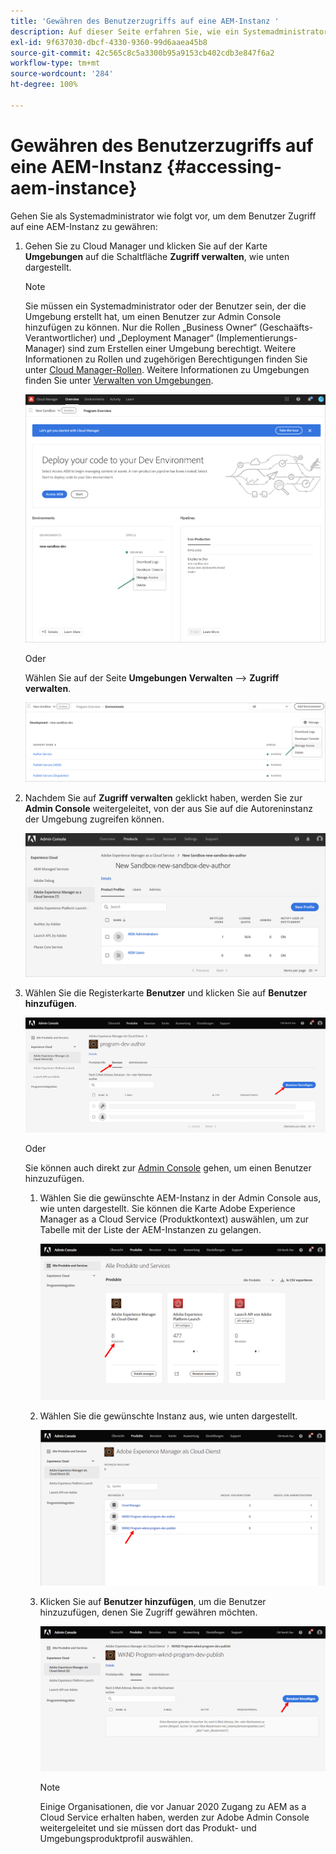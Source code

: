 ```yaml
---
title: 'Gewähren des Benutzerzugriffs auf eine AEM-Instanz '
description: Auf dieser Seite erfahren Sie, wie ein Systemadministrator Benutzern Zugriff auf eine AEM-Instanz gewährt.
exl-id: 9f637030-dbcf-4330-9360-99d6aaea45b8
source-git-commit: 42c565c8c5a3300b95a9153cb402cdb3e847f6a2
workflow-type: tm+mt
source-wordcount: '284'
ht-degree: 100%

---
```


# Gewähren des Benutzerzugriffs auf eine AEM-Instanz {#accessing-aem-instance}

Gehen Sie als Systemadministrator wie folgt vor, um dem Benutzer Zugriff auf eine AEM-Instanz zu gewähren:

1. Gehen Sie zu Cloud Manager und klicken Sie auf der Karte **Umgebungen** auf die Schaltfläche **Zugriff verwalten**, wie unten dargestellt.

   >[!NOTE]
   >Sie müssen ein Systemadministrator oder der Benutzer sein, der die Umgebung erstellt hat, um einen Benutzer zur Admin Console hinzufügen zu können. Nur die Rollen „Business Owner“ (Geschaäfts-Verantwortlicher) und „Deployment Manager“ (Implementierungs-Manager) sind zum Erstellen einer Umgebung berechtigt. Weitere Informationen zu Rollen und zugehörigen Berechtigungen finden Sie unter [Cloud Manager-Rollen](/help/onboarding/what-is-required/user-roles-permissions.md). Weitere Informationen zu Umgebungen finden Sie unter [Verwalten von Umgebungen](/help/implementing/cloud-manager/manage-environments.md).

   ![](/help/implementing/cloud-manager/getting-access-to-aem-in-cloud/assets/sys-admin6.png)

   Oder

   Wählen Sie auf der Seite **Umgebungen** **Verwalten** --> **Zugriff verwalten**.

   ![](/help/implementing/cloud-manager/getting-access-to-aem-in-cloud/assets/sys-admin4.png)


1. Nachdem Sie auf **Zugriff verwalten** geklickt haben, werden Sie zur **Admin Console** weitergeleitet, von der aus Sie auf die Autoreninstanz der Umgebung zugreifen können.

   ![](/help/implementing/cloud-manager/getting-access-to-aem-in-cloud/assets/sys-admin-2.png)

1. Wählen Sie die Registerkarte **Benutzer** und klicken Sie auf **Benutzer hinzufügen**.

   ![](/help/onboarding/what-is-required/assets/admin-console-5.png)



   Oder

   Sie können auch direkt zur [Admin Console](https://adminconsole.adobe.com) gehen, um einen Benutzer hinzuzufügen.

   1. Wählen Sie die gewünschte AEM-Instanz in der Admin Console aus, wie unten dargestellt. Sie können die Karte Adobe Experience Manager as a Cloud Service (Produktkontext) auswählen, um zur Tabelle mit der Liste der AEM-Instanzen zu gelangen.

      ![](/help/onboarding/what-is-required/assets/admin-console-6.png)

   1. Wählen Sie die gewünschte Instanz aus, wie unten dargestellt.

      ![](/help/onboarding/what-is-required/assets/admin-console-7.png)


   1. Klicken Sie auf **Benutzer hinzufügen**, um die Benutzer hinzuzufügen, denen Sie Zugriff gewähren möchten.

      ![](/help/onboarding/what-is-required/assets/admin-console-8.png)

      >[!NOTE]
      >Einige Organisationen, die vor Januar 2020 Zugang zu AEM as a Cloud Service erhalten haben, werden zur Adobe Admin Console weitergeleitet und sie müssen dort das Produkt- und Umgebungsproduktprofil auswählen.
